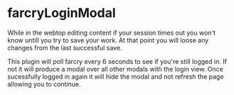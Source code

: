 # farcryLoginModal
While in the webtop editing content if your session times out you won't know untill you try to save your work. At that point you will loose any changes from the last successful save.

This plugin will poll farcry every 6 seconds to see if you're still logged in. If not it will produce a modal over all other modals with the login view. 
Once sucessfully logged in again it will hide the modal and not refresh the page allowing you to continue. 